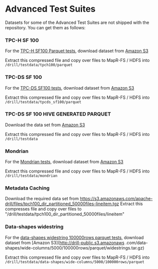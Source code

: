 # Advanced Test Suites 

Datasets for some of the Advanced Test Suites are not shipped with the repository. You can get them as follows:

### TPC-H SF 100

For the [TPC-H SF100 Parquet tests](tpch/tpch_sf100/parquet), download dataset from [Amazon S3](http://drill-public.s3.amazonaws.com/tpch/sf100/parquet/tpch_sf100_parquet.tgz) 

Extract this compressed file and copy over files to MapR-FS / HDFS into `/drill/testdata/tpch100/parquet`

### TPC-DS SF 100

For the [TPC-DS SF100 tests](tpcds/tpcds_sf100), download dataset from [Amazon S3](http://drill-public.s3.amazonaws.com/tpcds/sf100/parquet/tpcds_sf100_parquet.tgz) 

Extract this compressed file and copy over files to MapR-FS / HDFS into `/drill/testdata/tpcds_sf100/parquet`

### TPC-DS SF 100 HIVE GENERATED PARQUET

Download the data set from [Amazon S3](http://drill-public.s3.amazonaws.com/tpcds/sf100/parquet/tpcds100_parquet_hivegen.tgz)

Extract this compressed file and copy over files to MapR-FS / HDFS into `/drill/testdata`

### Mondrian

For the [Mondrian tests](mondrian), download dataset from [Amazon S3](http://drill-public.s3.amazonaws.com/mondrian/mondrian.tgz) 

Extract this compressed file and copy over files to MapR-FS / HDFS into `/drill/testdata/mondrian`

### Metadata Caching
Download the required data set from  https://s3.amazonaws.com/apache-drill/files/tpch100_dir_partitioned_50000files-lineitem.tgz
Extract this compresses file and copy over files to "/drill/testdata/tpch100_dir_partitioned_50000files/lineitem"

### Data-shapes widestring

For the [data-shapes widestring 100000rows parquet tests](data-shapes/wide-columns/5000/100000rows/parquet), download dataset from [Amazon S3](http://drill-public.s3.amazonaws
.com/data-shapes/wide-columns/5000/100000rows/parquet/widestrings.tar.gz)

Extract this compressed file and copy over files to MapR-FS / HDFS into `/drill/testdata/data-shapes/wide-columns/5000/100000rows/parquet`